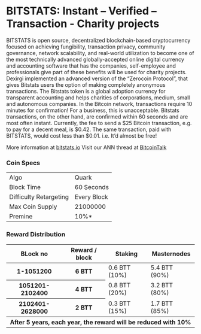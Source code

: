 BITSTATS:  Instant – Verified – Transaction - Charity projects
=====================================

BITSTATS is open source, decentralized blockchain-based cryptocurrency focused on achieving fungibility, transaction privacy, community governance, network  scalability, and real-world utilization to become one of the most technically advanced globally-accepted online digital currency and accounting software that has the companies, self-employee and professionals  give part of these benefits will be used for charity projects.
Dexirgi implemented an advanced version of the “Zerocoin Protocol”, that gives Bitstats  users the option of making completely anonymous transactions. 
The Bitstats token is a global adoption currency for transparent accounting and helps charities of corporations, medium, small and autonomous companies.
In the Bitcoin network, transactions require 10 minutes for confirmation! For a business, this is unacceptable. Bitstats transactions, on the other hand, are confirmed within 60 seconds and are most often instant.
Currently, the fee to send a $25 Bitcoin transaction, e.g. to pay for a decent meal, is $0.42. The same transaction, paid with BITSTATS, would cost less than $0.01. i.e. It’d almost be free!


More information at [bitstats.io](http://www.bitstats.io) Visit our ANN thread at [BitcoinTalk](http://www.bitcointalk.org/index.php)

### Coin Specs
<table>
<tr><td>Algo</td><td>Quark</td></tr>
<tr><td>Block Time</td><td>60 Seconds</td></tr>
<tr><td>Difficulty Retargeting</td><td>Every Block</td></tr>
<tr><td>Max Coin Supply</td><td>21000000</td></tr>
<tr><td>Premine</td><td>10%*</td></tr>
</table>

### Reward Distribution


<table>
<thead>
<tr>
<th scope="col">BLock no</th>
<th scope="col">Reward / block</th>
<th scope="col">Staking</th>
<th scope="col">Masternodes</th> 
</tr>
</thead>
<tbody>
<tr>
<th scope="row">1-1051200</th>
<th scope="row">6 BTT</th>
<td>0.6 BTT (10%)</td>
<td>5.4 BTT (90%)</td> 
</tr>
<tr>
<th scope="row">1051201-2102400</th>
<th scope="row">4 BTT</th>
<td>0.8 BTT (20%)</td>
<td>3.2 BTT (80%)</td>
</tr>
<tr>
<th scope="row">2102401-2628000</th>
<th scope="row">2 BTT</th>
<td>0.3 BTT (15%)</td>
<td>1.7 BTT (85%)</td>
</tr>
<tr>				
<th scope="row" colspan=4>After 5 years, each year, the reward will be reduced with 10%</th>
</tr>
</tbody>
</table>